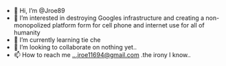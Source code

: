 - 👋 Hi, I’m @Jroe89
- 👀 I’m interested in destroying Googles infrastructure and creating a non-monopolized platform form for cell phone and internet use for all of humanity 
- 🌱 I’m currently learning tie che
- 💞️ I’m looking to collaborate on nothing yet..
- 📫 How to reach me ...jroe11694@gmail.com
.the irony I know..

<!---
Jroe89/Jroe89 is a ✨ special ✨ repository because its `README.md` (this file) appears on your GitHub profile.
You can click the Preview link to take a look at your changes.
--->
